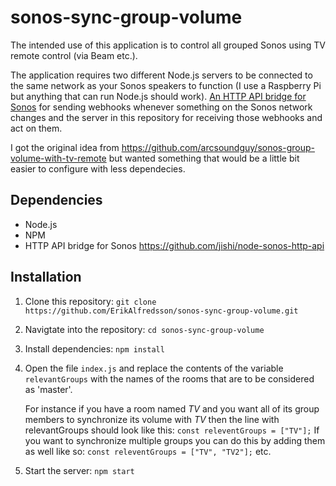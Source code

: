# sonos-sync-group-volume

The intended use of this application is to control all grouped Sonos using TV remote control (via Beam etc.).

The application requires two different Node.js servers to be connected to the same network as your Sonos speakers to function (I use a Raspberry Pi but anything that can run Node.js should work).
[An HTTP API bridge for Sonos](https://github.com/jishi/node-sonos-http-api) for sending webhooks whenever something on the Sonos network changes and the server in this repository for receiving those webhooks and act on them.

I got the original idea from https://github.com/arcsoundguy/sonos-group-volume-with-tv-remote but wanted something that would be a little bit easier to configure with less dependecies.

## Dependencies

- Node.js
- NPM
- HTTP API bridge for Sonos https://github.com/jishi/node-sonos-http-api

## Installation

1. Clone this repository: `git clone https://github.com/ErikAlfredsson/sonos-sync-group-volume.git`
2. Navigtate into the repository: `cd sonos-sync-group-volume`
3. Install dependencies: `npm install`
4. Open the file `index.js` and replace the contents of the variable `relevantGroups` with the names of the rooms that are to be considered as 'master'.

   For instance if you have a room named _TV_ and you want all of its group members to synchronize its volume with _TV_ then the line with relevantGroups should look like this:
   `const releventGroups = ["TV"];`
   If you want to synchronize multiple groups you can do this by adding them as well like so:
   `const releventGroups = ["TV", "TV2"];` etc.

5. Start the server: `npm start`
